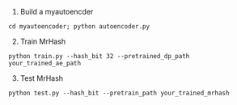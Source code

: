 1. Build a myautoencder
```
cd myautoencoder; python autoencoder.py
```

2. Train MrHash
```
python train.py --hash_bit 32 --pretrained_dp_path your_trained_ae_path
```

3. Test MrHash
```
python test.py --hash_bit --pretrain_path your_trained_mrhash
```
